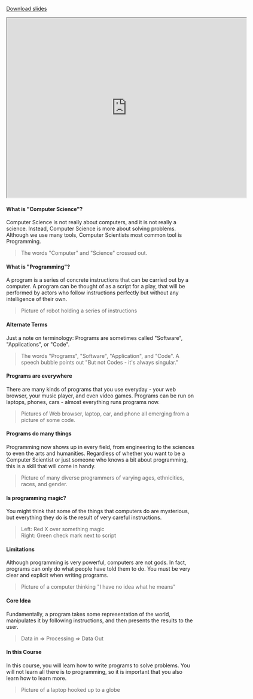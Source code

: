 [Download slides](Introduction.pdf)

<iframe style="width: 640px; height: 480px;" width="300" height="150" allowfullscreen="allowfullscreen" webkitallowfullscreen="webkitallowfullscreen" mozallowfullscreen="mozallowfullscreen"
title="Introduction.pdf"
src="https://www.youtube.com/embed/sRdCFDTwSKY?feature=oembed&amp;rel=0" 
></iframe>

#### What is "Computer Science"?

Computer Science is not really about computers, and it is not really a science.
Instead, Computer Science is more about solving problems.
Although we use many tools, Computer Scientists most common tool is Programming.

> The words "Computer" and "Science" crossed out.

#### What is "Programming"?

A program is a series of concrete instructions that can be carried out by a computer.
A program can be thought of as a script for a play, that will be performed by actors who follow instructions perfectly but without any intelligence of their own.

> Picture of robot holding a series of instructions

#### Alternate Terms

Just a note on terminology: Programs are sometimes called "Software", "Applications", or "Code".

> The words "Programs", "Software", "Application", and "Code". A speech bubble points out "But not Codes - it's always singular."

#### Programs are everywhere

There are many kinds of programs that you use everyday - your web browser, your music player, and even video games.
Programs can be run on laptops, phones, cars - almost everything runs programs now.

> Pictures of Web browser, laptop, car, and phone all emerging from a picture of some code.

#### Programs do many things

Programming now shows up in every field, from engineering to the sciences to even the arts and humanities.
Regardless of whether you want to be a Computer Scientist or just someone who knows a bit about programming, this is a skill that will come in handy.

> Picture of many diverse programmers of varying ages, ethnicities, races, and gender.

#### Is programming magic?

You might think that some of the things that computers do are mysterious, but everything they do is the result of very careful instructions.

> Left: Red X over something magic  
> Right: Green check mark next to script

#### Limitations

Although programming is very powerful, computers are not gods.
In fact, programs can only do what people have told them to do.
You must be very clear and explicit when writing programs.

> Picture of a computer thinking "I have no idea what he means"

#### Core Idea

Fundamentally, a program takes some representation of the world, manipulates it by following instructions, and then presents the results to the user.

> Data in => Processing => Data Out

#### In this Course

In this course, you will learn how to write programs to solve problems.
You will not learn all there is to programming, so it is important that you also learn how to learn more.

> Picture of a laptop hooked up to a globe
